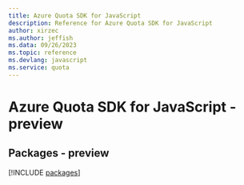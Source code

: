 ```yaml
---
title: Azure Quota SDK for JavaScript
description: Reference for Azure Quota SDK for JavaScript
author: xirzec
ms.author: jeffish
ms.data: 09/26/2023
ms.topic: reference
ms.devlang: javascript
ms.service: quota
---
```

# Azure Quota SDK for JavaScript - preview
## Packages - preview
[!INCLUDE [packages](quota-index.md)]